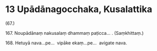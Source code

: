 # 13 Upādānagocchaka, Kusalattika

(67.)

167\. Noupādānaṃ nakusalaṃ dhammaṃ paṭicca… . (Saṃkhittaṃ.)

168\. Hetuyā nava…pe…  vipāke ekaṃ…pe…  avigate nava.

